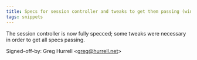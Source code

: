 ```yaml
---
title: Specs for session controller and tweaks to get them passing (wincent.dev, 067ca6f)
tags: snippets
---
```


The session controller is now fully specced; some tweaks were necessary in order to get all specs passing.

Signed-off-by: Greg Hurrell &lt;greg@hurrell.net&gt;
